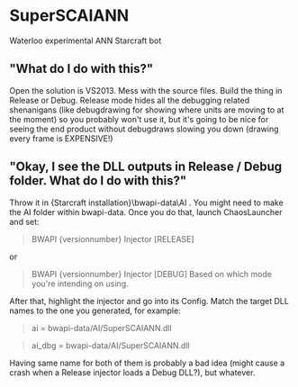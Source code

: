# SuperSCAIANN
Waterloo experimental ANN Starcraft bot

## "What do I do with this?"
Open the solution is VS2013. Mess with the source files. Build the thing in Release or Debug. Release mode hides all the debugging related shenanigans (like debugdrawing for showing where units are moving to at the moment) so you probably won't use it, but it's going to be nice for seeing the end product without debugdraws slowing you down (drawing every frame is EXPENSIVE!)

## "Okay, I see the DLL outputs in Release / Debug folder. What do I do with this?"
Throw it in \{Starcraft installation}\bwapi-data\AI . You might need to make the AI folder within bwapi-data. Once you do that, launch ChaosLauncher and set:
>BWAPI {versionnumber} Injector [RELEASE]

or

>BWAPI {versionnumber} Injector [DEBUG]
Based on which mode you're intending on using.

After that, highlight the injector and go into its Config. Match the target DLL names to the one you generated, for example:

>ai     = bwapi-data/AI/SuperSCAIANN.dll

>ai_dbg = bwapi-data/AI/SuperSCAIANN.dll

Having same name for both of them is probably a bad idea (might cause a crash when a Release injector loads a Debug DLL?), but whatever.
